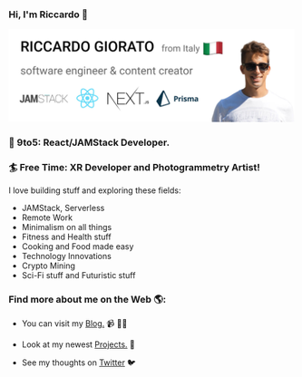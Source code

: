 ### Hi, I'm Riccardo 👋

<img src="https://raw.githubusercontent.com/riccardogiorato/riccardogiorato/master/github_cover_01.jpg" alt="banner that says Riccardo Giorato from Italy - software engineer, content creator working with JAMStack, React, NextJs and Prisma">

### **💼 9to5: React/JAMStack Developer.**

### **🏄 Free Time: XR Developer and Photogrammetry Artist!**

I love building stuff and exploring these fields:

- JAMStack, Serverless
- Remote Work
- Minimalism on all things
- Fitness and Health stuff
- Cooking and Food made easy
- Technology Innovations
- Crypto Mining
- Sci-Fi stuff and Futuristic stuff

### Find more about me on the Web 🌎:

- You can visit my <a href="https://riccardogiorato.com/blog">Blog.</a> 📹 ✍🏾

- Look at my newest <a href="https://riccardogiorato.com/projects">Projects.</a> 🚀

- See my thoughts on <a href="https://twitter.com/riccardogiorato">Twitter</a> 🐦
